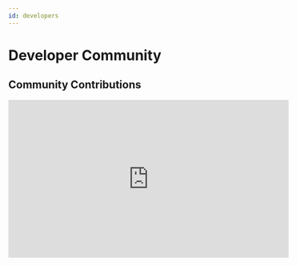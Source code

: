 ```yaml
---
id: developers
---
```


# Developer Community

## Community Contributions

<iframe width="560" height="315" src="https://www.youtube.com/embed/OTpAFAaUG8g" title="YouTube video player" frameborder="0" allow="accelerometer; autoplay; clipboard-write; encrypted-media; gyroscope; picture-in-picture" allowfullscreen></iframe>
